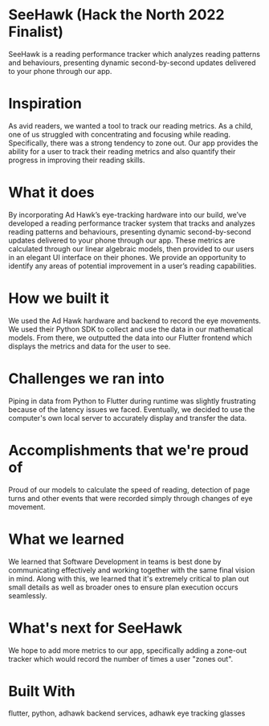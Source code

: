 # SeeHawk (Hack the North 2022 Finalist)
SeeHawk is a reading performance tracker which analyzes reading patterns and behaviours, presenting dynamic second-by-second updates delivered to your phone through our app.

# Inspiration
As avid readers, we wanted a tool to track our reading metrics. As a child, one of us struggled with concentrating and focusing while reading. Specifically, there was a strong tendency to zone out. Our app provides the ability for a user to track their reading metrics and also quantify their progress in improving their reading skills.

# What it does
By incorporating Ad Hawk’s eye-tracking hardware into our build, we’ve developed a reading performance tracker system that tracks and analyzes reading patterns and behaviours, presenting dynamic second-by-second updates delivered to your phone through our app. These metrics are calculated through our linear algebraic models, then provided to our users in an elegant UI interface on their phones. We provide an opportunity to identify any areas of potential improvement in a user’s reading capabilities.

# How we built it
We used the Ad Hawk hardware and backend to record the eye movements. We used their Python SDK to collect and use the data in our mathematical models. From there, we outputted the data into our Flutter frontend which displays the metrics and data for the user to see.

# Challenges we ran into
Piping in data from Python to Flutter during runtime was slightly frustrating because of the latency issues we faced. Eventually, we decided to use the computer's own local server to accurately display and transfer the data.

# Accomplishments that we're proud of
Proud of our models to calculate the speed of reading, detection of page turns and other events that were recorded simply through changes of eye movement.

# What we learned
We learned that Software Development in teams is best done by communicating effectively and working together with the same final vision in mind. Along with this, we learned that it's extremely critical to plan out small details as well as broader ones to ensure plan execution occurs seamlessly.

# What's next for SeeHawk
We hope to add more metrics to our app, specifically adding a zone-out tracker which would record the number of times a user "zones out".

# Built With
flutter, 
python, 
adhawk backend services, 
adhawk eye tracking glasses
